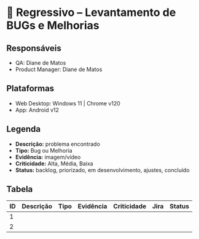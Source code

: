 # 🔄 Regressivo – Levantamento de BUGs e Melhorias

## Responsáveis
- QA: Diane de Matos
- Product Manager: Diane de Matos

## Plataformas
- Web Desktop: Windows 11 | Chrome v120
- App: Android v12

## Legenda
- **Descrição:** problema encontrado
- **Tipo:** Bug ou Melhoria
- **Evidência:** imagem/vídeo
- **Criticidade:** Alta, Média, Baixa
- **Status:** backlog, priorizado, em desenvolvimento, ajustes, concluído

## Tabela
| ID | Descrição | Tipo | Evidência | Criticidade | Jira | Status |
|----|-----------|------|-----------|-------------|------|--------|
| 1  |           |      |           |             |      |        |
| 2  |           |      |           |             |      |        |
